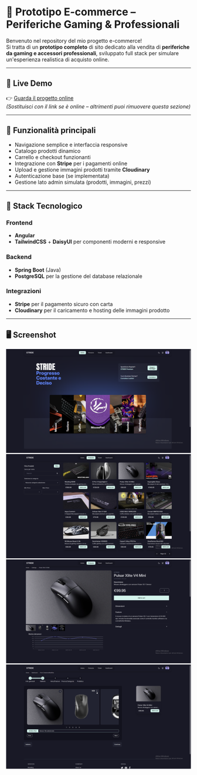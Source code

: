 # 🛒 Prototipo E-commerce – Periferiche Gaming & Professionali

Benvenuto nel repository del mio progetto e-commerce!  
Si tratta di un **prototipo completo** di sito dedicato alla vendita di **periferiche da gaming e accessori professionali**, sviluppato full stack per simulare un'esperienza realistica di acquisto online.

---

## 🔗 Live Demo

👉 [Guarda il progetto online](https://stride-shop.netlify.app)  
*(Sostituisci con il link se è online – altrimenti puoi rimuovere questa sezione)*

---

## 📌 Funzionalità principali

- Navigazione semplice e interfaccia responsive
- Catalogo prodotti dinamico
- Carrello e checkout funzionanti
- Integrazione con **Stripe** per i pagamenti online
- Upload e gestione immagini prodotti tramite **Cloudinary**
- Autenticazione base (se implementata)
- Gestione lato admin simulata (prodotti, immagini, prezzi)

---

## 🧰 Stack Tecnologico

### Frontend
- **Angular**
- **TailwindCSS** + **DaisyUI** per componenti moderni e responsive

### Backend
- **Spring Boot** (Java)
- **PostgreSQL** per la gestione del database relazionale

### Integrazioni
- **Stripe** per il pagamento sicuro con carta
- **Cloudinary** per il caricamento e hosting delle immagini prodotto

---

## 🖥️ Screenshot

![Home](./homeST.png)
![Catalogo](./catST.png)
![Product Page](./prodST.png)
![Form](./formST.png)
